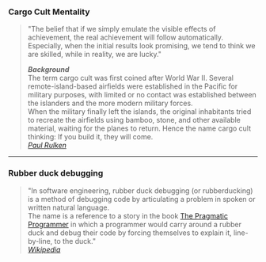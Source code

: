 ### Cargo Cult Mentality
  > "The belief that if we simply emulate the visible effects of achievement, the real achievement will follow automatically. Especially, when the initial results look promising, we tend to think we are skilled, while in reality, we are lucky."    
  >   
  > ***Background***  
The term cargo cult was first coined after World War II. Several remote-island-based airfields were established in the Pacific for military purposes, with limited or no contact was established between the islanders and the more modern military forces.  
When the military finally left the islands, the original inhabitants tried to recreate the airfields using bamboo, stone, and other available material, waiting for the planes to return. Hence the name cargo cult thinking: If you build it, they will come.  
  > *[Paul Rulken](https://paulrulkens.com/cargo-cult-thinking/)*  
---  
### Rubber duck debugging
  > "In software engineering, rubber duck debugging (or rubberducking) is a method of debugging code by articulating a problem in spoken or written natural language.  
  > The name is a reference to a story in the book [The Pragmatic Programmer](https://pragprog.com/titles/tpp20/the-pragmatic-programmer-20th-anniversary-edition/) in which a programmer would carry around a rubber duck and debug their code by forcing themselves to explain it, line-by-line, to the duck."  
  > *[Wikipedia](https://en.wikipedia.org/wiki/Rubber_duck_debugging)*
